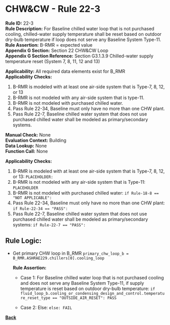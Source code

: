 
# CHW&CW - Rule 22-3  

**Rule ID:** 22-3  
**Rule Description:** For Baseline chilled water loop that is not purchased cooling, chilled-water supply temperature shall be reset based on outdoor dry-bulb temperature if loop does not serve any Baseline System Type-11.  
**Rule Assertion:** B-RMR = expected value  
**Appendix G Section:** Section 22 CHW&CW Loop  
**Appendix G Section Reference:** Section G3.1.3.9 Chilled-water supply temperature reset (System 7, 8, 11, 12 and 13)  

**Applicability:** All required data elements exist for B_RMR  
**Applicability Checks:**  

1. B-RMR is modeled with at least one air-side system that is Type-7, 8, 12, or 13
2. B-RMR is not modeled with any air-side system that is type-11.
3. B-RMR is not modeled with purchased chilled water.
4. Pass Rule 22-34, Baseline must only have no more than one CHW plant.
5. Pass Rule 22-7, Baseline chilled water system that does not use purchased chilled water shall be modeled as primary/secondary systems.


**Manual Check:** None  
**Evaluation Context:** Building  
**Data Lookup:** None  
**Function Call:** None  

**Applicability Checks:**  

1. B-RMR is modeled with at least one air-side system that is Type-7, 8, 12, or 13: `PLACEHOLDER:`
2. B-RMR is not modeled with any air-side system that is Type-11: `PLACEHOLDER`
3. B-RMR is not modeled with purchased chilled water: `if Rule-18-8 == "NOT APPLICABLE":`
4. Pass Rule 22-34, Baseline must only have no more than one CHW plant: `if Rule-22-34 == "PASS":`
5. Pass Rule 22-7, Baseline chilled water system that does not use purchased chilled water shall be modeled as primary/secondary systems: `if Rule-22-7 == "PASS":`

## Rule Logic:  

- Get primary CHW loop in B_RMR `primary_chw_loop_b = B_RMR.ASHRAE229.chillers[0].cooling_loop`

  **Rule Assertion:**

  - Case 1: For Baseline chilled water loop that is not purchased cooling and does not serve any Baseline System Type-11, if supply temperature is reset based on outdoor dry-bulb temperature: `if fluid_loop_b.cooling_or_condensing_design_and_control.temperature_reset_type == "OUTSIDE_AIR_RESET": PASS`

  - Case 2: Else: `else: FAIL`

**[Back](../_toc.md)**
